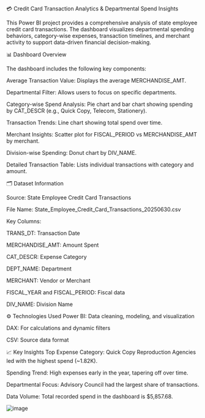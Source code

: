 💳 Credit Card Transaction Analytics & Departmental Spend Insights

This Power BI project provides a comprehensive analysis of state employee credit card transactions. The dashboard visualizes departmental spending behaviors, category-wise expenses, transaction timelines, and merchant activity to support data-driven financial decision-making.

📊 Dashboard Overview

The dashboard includes the following key components:

Average Transaction Value: Displays the average MERCHANDISE_AMT.

Departmental Filter: Allows users to focus on specific departments.

Category-wise Spend Analysis: Pie chart and bar chart showing spending by CAT_DESCR (e.g., Quick Copy, Telecom, Stationery).

Transaction Trends: Line chart showing total spend over time.

Merchant Insights: Scatter plot for FISCAL_PERIOD vs MERCHANDISE_AMT by merchant.

Division-wise Spending: Donut chart by DIV_NAME.

Detailed Transaction Table: Lists individual transactions with category and amount.


🗂 Dataset Information

Source: State Employee Credit Card Transactions

File Name: State_Employee_Credit_Card_Transactions_20250630.csv

Key Columns:

TRANS_DT: Transaction Date

MERCHANDISE_AMT: Amount Spent

CAT_DESCR: Expense Category

DEPT_NAME: Department

MERCHANT: Vendor or Merchant

FISCAL_YEAR and FISCAL_PERIOD: Fiscal data

DIV_NAME: Division Name

⚙️ Technologies Used
Power BI: Data cleaning, modeling, and visualization

DAX: For calculations and dynamic filters

CSV: Source data format

📈 Key Insights
Top Expense Category: Quick Copy Reproduction Agencies led with the highest spend (~1.82K).

Spending Trend: High expenses early in the year, tapering off over time.

Departmental Focus: Advisory Council had the largest share of transactions.

Data Volume: Total recorded spend in the dashboard is $5,857.68.




![image](https://github.com/user-attachments/assets/a5b4a466-8893-4500-aa40-c4bb91b111cc)
